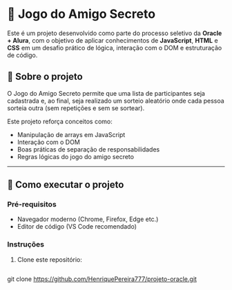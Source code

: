 # 🎁 Jogo do Amigo Secreto

Este é um projeto desenvolvido como parte do processo seletivo da **Oracle + Alura**, com o objetivo de aplicar conhecimentos de **JavaScript**, **HTML** e **CSS** em um desafio prático de lógica, interação com o DOM e estruturação de código.

## 🧩 Sobre o projeto

O Jogo do Amigo Secreto permite que uma lista de participantes seja cadastrada e, ao final, seja realizado um sorteio aleatório onde cada pessoa sorteia outra (sem repetições e sem se sortear).

Este projeto reforça conceitos como:

- Manipulação de arrays em JavaScript
- Interação com o DOM
- Boas práticas de separação de responsabilidades
- Regras lógicas do jogo do amigo secreto

---

## 🚀 Como executar o projeto

### Pré-requisitos

- Navegador moderno (Chrome, Firefox, Edge etc.)
- Editor de código (VS Code recomendado)

### Instruções

1. Clone este repositório:
   ```bash
git clone https://github.com/HenriquePereira777/projeto-oracle.git
